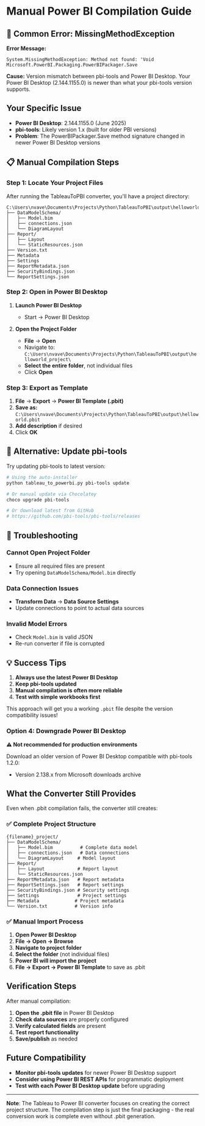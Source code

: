 # Manual Power BI Compilation Guide

## 🚨 Common Error: MissingMethodException

**Error Message:**
```
System.MissingMethodException: Method not found: 'Void Microsoft.PowerBI.Packaging.PowerBIPackager.Save
```

**Cause:** Version mismatch between pbi-tools and Power BI Desktop. Your Power BI Desktop (2.144.1155.0) is newer than what your pbi-tools version supports.

## Your Specific Issue
- **Power BI Desktop**: 2.144.1155.0 (June 2025)
- **pbi-tools**: Likely version 1.x (built for older PBI versions)
- **Problem**: The PowerBIPackager.Save method signature changed in newer Power BI Desktop versions

## 📋 Manual Compilation Steps

### Step 1: Locate Your Project Files
After running the TableauToPBI converter, you'll have a project directory:
```
C:\Users\nvave\Documents\Projects\Python\TableauToPBI\output\helloworld_project\
├── DataModelSchema/
│   ├── Model.bim
│   ├── connections.json
│   └── DiagramLayout
├── Report/
│   ├── Layout
│   └── StaticResources.json
├── Version.txt
├── Metadata
├── Settings
├── ReportMetadata.json
├── SecurityBindings.json
└── ReportSettings.json
```

### Step 2: Open in Power BI Desktop

1. **Launch Power BI Desktop**
   - Start → Power BI Desktop

2. **Open the Project Folder**
   - **File** → **Open**
   - Navigate to: `C:\Users\nvave\Documents\Projects\Python\TableauToPBI\output\helloworld_project\`
   - **Select the entire folder**, not individual files
   - Click **Open**

### Step 3: Export as Template

1. **File** → **Export** → **Power BI Template (.pbit)**
2. **Save as:** `C:\Users\nvave\Documents\Projects\Python\TableauToPBI\output\helloworld.pbit`
3. **Add description** if desired
4. Click **OK**

## 🔄 Alternative: Update pbi-tools

Try updating pbi-tools to latest version:

```bash
# Using the auto-installer
python tableau_to_powerbi.py pbi-tools update

# Or manual update via Chocolatey
choco upgrade pbi-tools

# Or download latest from GitHub
# https://github.com/pbi-tools/pbi-tools/releases
```

## 🔧 Troubleshooting

### Cannot Open Project Folder
- Ensure all required files are present
- Try opening `DataModelSchema/Model.bim` directly

### Data Connection Issues
- **Transform Data** → **Data Source Settings**
- Update connections to point to actual data sources

### Invalid Model Errors
- Check `Model.bim` is valid JSON
- Re-run converter if file is corrupted

## 💡 Success Tips

1. **Always use the latest Power BI Desktop**
2. **Keep pbi-tools updated**
3. **Manual compilation is often more reliable**
4. **Test with simple workbooks first**

This approach will get you a working `.pbit` file despite the version compatibility issues!

### Option 4: Downgrade Power BI Desktop

**⚠️ Not recommended for production environments**

Download an older version of Power BI Desktop compatible with pbi-tools 1.2.0:
- Version 2.138.x from Microsoft downloads archive

## What the Converter Still Provides

Even when .pbit compilation fails, the converter still creates:

### ✅ Complete Project Structure
```
{filename}_project/
├── DataModelSchema/
│   ├── Model.bim          # Complete data model
│   ├── connections.json   # Data connections
│   └── DiagramLayout     # Model layout
├── Report/
│   ├── Layout            # Report layout
│   └── StaticResources.json
├── ReportMetadata.json   # Report metadata
├── ReportSettings.json   # Report settings
├── SecurityBindings.json # Security settings
├── Settings              # Project settings
├── Metadata             # Project metadata
└── Version.txt          # Version info
```

### ✅ Manual Import Process

1. **Open Power BI Desktop**
2. **File → Open → Browse**
3. **Navigate to project folder**
4. **Select the folder** (not individual files)
5. **Power BI will import the project**
6. **File → Export → Power BI Template** to save as .pbit

## Verification Steps

After manual compilation:

1. **Open the .pbit file** in Power BI Desktop
2. **Check data sources** are properly configured
3. **Verify calculated fields** are present
4. **Test report functionality**
5. **Save/publish** as needed

## Future Compatibility

- **Monitor pbi-tools updates** for newer Power BI Desktop support
- **Consider using Power BI REST APIs** for programmatic deployment
- **Test with each Power BI Desktop update** before upgrading

---

**Note**: The Tableau to Power BI converter focuses on creating the correct project structure. The compilation step is just the final packaging - the real conversion work is complete even without .pbit generation.
